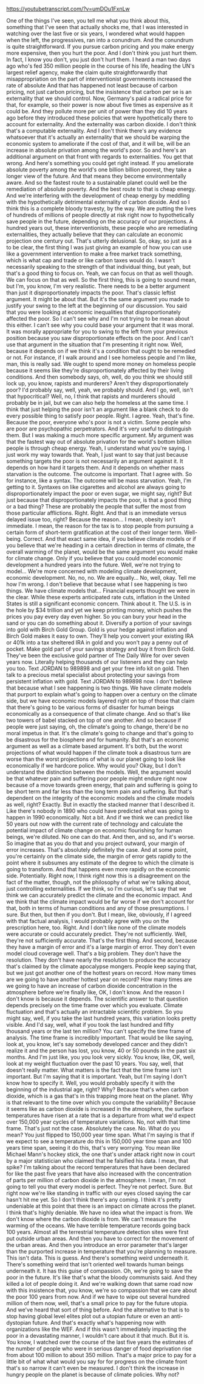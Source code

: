 https://youtubetranscript.com/?v=umDOu1FxnLw

 One of the things I've seen, you tell me what you think about this, something that I've seen that actually shocks me, that I was interested in watching over the last five or six years, I wondered what would happen when the left, the progressives, ran into a conundrum. And the conundrum is quite straightforward. If you pursue carbon pricing and you make energy more expensive, then you hurt the poor. And I don't think you just hurt them. In fact, I know you don't, you just don't hurt them. I heard a man two days ago who's fed 350 million people in the course of his life, heading the UN's largest relief agency, make the claim quite straightforwardly that misappropriation on the part of interventionist governments increased the rate of absolute And that has happened not least because of carbon pricing, not just carbon pricing, but the insistence that carbon per se is an externality that we should control. Now, Germany's paid a radical price for that, for example, so their power is now about five times as expensive as it could be. And they pollute more per unit of power than they did 10 years ago before they introduced these policies that were hypothetically there to account for externality. And the externality was carbon dioxide. I don't think that's a computable externality. And I don't think there's any evidence whatsoever that it's actually an externality that we should be warping the economic system to ameliorate if the cost of that, and it will be, will be an increase in absolute privation among the world's poor. So and here's an additional argument on that front with regards to externalities. You get that wrong. And here's something you could get right instead. If you ameliorate absolute poverty among the world's one billion billion poorest, they take a longer view of the future. And that means they become environmentally aware. And so the fastest route to a sustainable planet could well be the remediation of absolute poverty. And the best route to that is cheap energy. And we're interfering with the development of cheap energy by meddling with the hypothetically detrimental externality of carbon dioxide. And so I think this is a complete bloody travesty, by the way. We are putting the lives of hundreds of millions of people directly at risk right now to hypothetically save people in the future, depending on the accuracy of our projections. A hundred years out, these interventionists, these people who are remediating externalities, they actually believe that they can calculate an economic projection one century out. That's utterly delusional. So, okay, so just as a to be clear, the first thing I was just giving an example of how you can use like a government intervention to make a free market track something, which is what cap and trade or like carbon taxes would do. I wasn't necessarily speaking to the strength of that individual thing, but yeah, but that's a good thing to focus on. Yeah, we can focus on that as well though. We can focus on that as well. So the first thing, this is going to sound mean, but I'm, you know, I'm very realistic. There needs to be a better argument than just it disproportionately impacts the poor. That's classic leftist argument. It might be about that. But it's the same argument you made to justify your swing to the left at the beginning of our discussion. You said that you were looking at economic inequalities that disproportionately affected the poor. So I can't see why and I'm not trying to be mean about this either. I can't see why you could base your argument that it was moral. It was morally appropriate for you to swing to the left from your previous position because you saw disproportionate effects on the poor. And I can't use that argument in the situation that I'm presenting it right now. Well, because it depends on if we think it's a condition that ought to be remedied or not. For instance, if I walk around and I see homeless people and I'm like, man, this is really sad. We ought to spend more money on homeless people because it seems like they're disproportionately affected by their living conditions. And then somebody says, oh, well, do you think we should still lock up, you know, rapists and murderers? Aren't they disproportionately poor? I'd probably say, well, yeah, we probably should. And I go, well, isn't that hypocritical? Well, no, I think that rapists and murderers should probably be in jail, but we can also help the homeless at the same time. I think that just helping the poor isn't an argument like a blank check to do every possible thing to satisfy poor people. Right. I agree. Yeah, that's fine. Because the poor, everyone who's poor is not a victim. Some people who are poor are psychopathic perpetrators. And it's very useful to distinguish them. But I was making a much more specific argument. My argument was that the fastest way out of absolute privation for the world's bottom billion people is through cheap energy. Yeah, I understand what you're saying. I just work my way towards that. Yeah, I just want to say that just because something targets the poor is not necessarily an argument against it. It depends on how hard it targets them. And it depends on whether mass starvation is the outcome. The outcome is important. That I agree with. So for instance, like a syntax. The outcome will be mass starvation. Yeah, I'm getting to it. Syntaxes on like cigarettes and alcohol are always going to disproportionately impact the poor or even sugar, we might say, right? But just because that disproportionately impacts the poor, is that a good thing or a bad thing? These are probably the people that suffer the most from those particular afflictions. Right. Right. And that is an immediate versus delayed issue too, right? Because the reason... I mean, obesity isn't immediate. I mean, the reason for the tax is to stop people from pursuing a certain form of short-term gratification at the cost of their longer term. Well-being. Correct. And that exact same idea, if you believe climate models or if you believe that we're heading in a certain direction in terms of climate, the overall warming of the planet, would be the same argument you would make for climate change. Only if you believe that you could model economic development a hundred years into the future. Well, we're not trying to model... We're more concerned with modeling climate development, economic development. No, no, no. We are equally... No, well, okay. Tell me how I'm wrong. I don't believe that because what I see happening is two things. We have climate models that... Financial experts thought we were in the clear. While these experts anticipated rate cuts, inflation in the United States is still a significant economic concern. Think about it. The U.S. is in the hole by $34 trillion and yet we keep printing money, which pushes the prices you pay every day even higher. So you can bury your head in the sand or you can do something about it. Diversify a portion of your savings into gold with Birch Gold Group. Gold is your hedge against inflation and Birch Gold makes it easy to own. They'll help you convert your existing IRA or 401k into a tax sheltered IRA in gold and you won't pay a penny out of pocket. Make gold part of your savings strategy and buy it from Birch Gold. They've been the exclusive gold partner of The Daily Wire for over seven years now. Literally helping thousands of our listeners and they can help you too. Text JORDAN to 989898 and get your free info kit on gold. Then talk to a precious metal specialist about protecting your savings from persistent inflation with gold. Text JORDAN to 989898 now. I don't believe that because what I see happening is two things. We have climate models that purport to explain what's going to happen over a century on the climate side, but we have economic models layered right on top of those that claim that there's going to be various forms of disaster for human beings economically as a consequence of that climate change. And so that's like two towers of babel stacked on top of one another. And so because if people were just saying, oh, the climate's going to change, there'd be no moral impetus in that. It's the climate's going to change and that's going to be disastrous for the biosphere and for humanity. But that's an economic argument as well as a climate based argument. It's both, but the worst projections of what would happen if the climate took a disastrous turn are worse than the worst projections of what is our planet going to look like economically if we hardcore police. Why would you? Okay, but I don't understand the distinction between the models. Well, the argument would be that whatever pain and suffering poor people might endure right now because of a move towards green energy, that pain and suffering is going to be short term and far less than the long term pain and suffering. But that's dependent on the integrity of the economic models and the climate models as well, right? Exactly. But in exactly the stacked manner that I described it. Like there's nobody in 1890 who could have predicted what was going to happen in 1990 economically. Not a bit. And if we think we can predict like 50 years out now with the current rate of technology and calculate the potential impact of climate change on economic flourishing for human beings, we're diluted. No one can do that. And then, and so, and it's worse. So imagine that as you do that and you project outward, your margin of error increases. That's absolutely definitely the case. And at some point, you're certainly on the climate side, the margin of error gets rapidly to the point where it subsumes any estimate of the degree to which the climate is going to transform. And that happens even more rapidly on the economic side. Potentially. Right now, I think right now this is a disagreement on the fact of the matter, though, not the philosophy of what we're talking about, just controlling externalities. If we think, so I'm curious, let's say that we think we can accurately predict the climate and the economic impact. And we think that the climate impact would be far worse if we don't account for that, both in terms of human conditions and any of those presumptions. I sure. But then, but then if you don't. But I mean, like, obviously, if I agreed with that factual analysis, I would probably agree with you on the prescription here, too. Right. And I don't like none of the climate models were accurate or could accurately predict. They're not sufficiently. Well, they're not sufficiently accurate. That's the first thing. And second, because they have a margin of error and it's a large margin of error. They don't even model cloud coverage well. That's a big problem. They don't have the resolution. They don't have nearly the resolution to produce the accuracy that's claimed by the climate apocalypse mongers. People keep saying that, but we just got another one of the hottest years on record. How many times are we going to have another hottest year on record? How many times are we going to have an increase of carbon dioxide concentration in the atmosphere before we're finally like, OK, I don't know. And the reason I don't know is because it depends. The scientific answer to that question depends precisely on the time frame over which you evaluate. Climate fluctuation and that's actually an intractable scientific problem. So you might say, well, if you take the last hundred years, this variation looks pretty visible. And I'd say, well, what if you took the last hundred and fifty thousand years or the last ten million? You can't specify the time frame of analysis. The time frame is incredibly important. That would be like saying, look at, you know, let's say somebody developed cancer and they didn't realize it and the person has lost, you know, 40 or 50 pounds in the past six months. And I'm just like, you you look very sickly. You know, like, OK, well, look at my weight fluctuation over the past 10 years. You say, well, that doesn't really matter. What matters is the fact that the time frame isn't important. But I'm saying that it is important. Yeah, but I'm saying I don't know how to specify it. Well, you would probably specify it with the beginning of the industrial age, right? Why? Because that's when carbon dioxide, which is a gas that's in this trapping more heat on the planet. Why is that relevant to the time over which you compute the variability? Because it seems like as carbon dioxide is increased in the atmosphere, the surface temperatures have risen at a rate that is a departure from what we'd expect over 150,000 year cycles of temperature variations. No, not with that time frame. That's just not the case. Absolutely the case. No. What do you mean? You just flipped to 150,000 year time span. What I'm saying is that if we expect to see a temperature do this in 150,000 year time span and 100 years time span, seeing it do this, that's very worrying. You mean like Michael Mann's hockey stick, the one that's under attack right now in court by a major statistician who claimed that he falsified his data. I mean, that spike? I'm talking about the record temperatures that have been declared for like the past five years that have also increased with the concentration of parts per million of carbon dioxide in the atmosphere. I mean, I'm not going to tell you that every model is perfect. They're not perfect. Sure. But right now we're like standing in traffic with our eyes closed saying the car hasn't hit me yet. So I don't think there's any coming. I think it's pretty undeniable at this point that there is an impact on climate across the planet. I think that's highly deniable. We have no idea what the impact is from. We don't know where the carbon dioxide is from. We can't measure the warming of the oceans. We have terrible temperature records going back 100 years. Almost all the terrestrial temperature detection sites were first put outside urban areas. And then you have to correct for the movement of the urban areas. And then you introduce an error parameter that's larger than the purported increase in temperature that you're planning to measure. This isn't data. This is guess. And there's something weird underneath it. There's something weird that isn't oriented well towards human beings underneath it. It has this guise of compassion. Oh, we're going to save the poor in the future. It's like that's what the bloody communists said. And they killed a lot of people doing it. And we're walking down that same road now with this insistence that, you know, we're so compassion that we care about the poor 100 years from now. And if we have to wipe out several hundred million of them now, well, that's a small price to pay for the future utopia. And we've heard that sort of thing before. And the alternative to that is to stop having global level elites plot out a utopian future or even an anti-dystopian future. And that's exactly what's happening now with organizations like the WEF. And if this wasn't immediately impacting the poor in a devastating manner, I wouldn't care about it that much. But it is. You know, I watched over the course of the last five years the estimates of the number of people who were in serious danger of food deprivation rise from about 100 million to about 350 million. That's a major price to pay for a little bit of what what would you say for for progress on the climate front that's so narrow it can't even be measured. I don't think the increase in hungry people on the planet is because of climate policies. Why not?